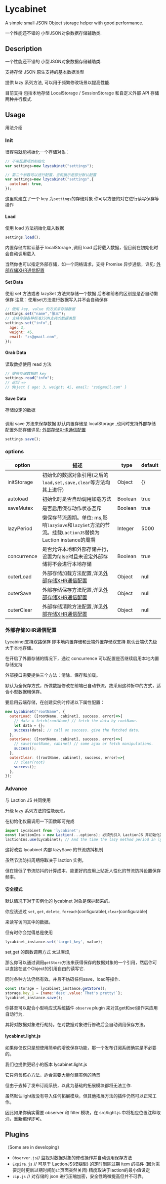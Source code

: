 # Lycabinet

A simple small JSON Object storage helper with good performance.

一个性能还不错的 小型JSON对象数据存储辅助类.


## Description

一个性能还不错的 小型JSON对象数据存储辅助类.

支持存储 JSON 原生支持的基本数据类型

提供 lazy 系列方法, 可以用于频繁修改场景以提高性能.

目前支持 包括本地存储 LocalStorage / SessionStorage 和自定义外部 API 存储两种并行模式.


## Usage

用法介绍

### Init

很容易就能初始化一个存储对象：
```js
// 不带配置项的初始化
var settings=new lzycabinet("settings");

// 第二个参数可以进行配置，当前展示是部分默认配置
var settings=new lzycabinet("settings",{
  autoload: true,
});
```
这里就建立了一个 key 为`settings`的存储对象
你可以方便的对它进行读写保存等操作


#### Load

使用 load 方法初始化载入数据
```js
settings.load();
```
内置存储库默认基于 localStorage ,调用 load 后将载入数据，但目前在初始化时会自动调用载入

当然你也可以指定外部存储，如一个网络请求，支持 Promise 异步通信，详见: [外部存储XHR通信配置](#外部存储xhr通信配置)



#### Set Data

使用 set 方法或者 lazySet 方法来存储一个数据
后者和前者的区别是是否自动懒保存
注意：使用set方法进行数据写入并不会自动保存
```js
// 使用 key, value 的方式来存储数据
settings.set("name","张三");
// 支持存储各种标准JSON支持的数据类型
settings.set("info",{
  age: 3,
  weight: 45,
  email: "zs@gmail.com",
});
```

#### Grab Data

读取数据使用 read 方法
```js
// 提供存储数据的 key 
settings.read("info");
// 返回 => 
// Object { age: 3, weight: 45, email: "zs@gmail.com" }
```


#### Save Data
存储设定的数据

#####
调用 save 方法来保存数据
默认内置存储是 localStorage ,也同时支持外部存储
配置外部存储详见: [外部存储XHR通信配置](#外部存储xhr通信配置)

```js
settings.save();
```

####


### options

| option      | 描述                                                                 | type    | default |
| ----------- | -------------------------------------------------------------------- | ------- | ------- |
| initStorage | 初始化的数据对象引用(之后的`load,set,save,clear`等方法均其上进行)      | Object  | {}      |
| autoload    | 初始化时是否自动调用加载方法                                         | Boolean | true    |
| saveMutex   | 是否启用保存动作状态互斥                                                     | Boolean | true    |
| lazyPeriod | 懒保存节流周期。单位: ms,影响`lazySave`和`lazySet`方法的节流。挂载`LactionJS`替换为Laction instance的周期 | Integer | 5000 |
| concurrence | 是否允许本地和外部存储并行，设置为false时且未设定外部存储将不会进行本地存储    | Boolean | true    |
| outerLoad   | 外部存储加载方法配置,详见[外部存储XHR通信配置](#外部存储xhr通信配置) | Object  | null    |
| outerSave   | 外部存储保存方法配置,详见[外部存储XHR通信配置](#外部存储xhr通信配置) | Object  | null    |
| outerClear  | 外部存储清除方法配置,详见[外部存储XHR通信配置](#外部存储xhr通信配置) | Object  | null    |


### 外部存储XHR通信配置

Lycabinet支持双路保存
即本地内置存储和云端外置存储双支持
默认云端优先级大于本地存储。

在开启了外置存储的情况下，通过 concurrence 可以配置是否继续启用本地内置存储支持

外部接口需要提供三个方法：清除、保存和加载。

默认为全保存方式，所做数据修改在前端已自动节流，故采用这种折中的方式，适合小型数据粗保存。

要启用云端存储，在创建实例时传递以下属性配置：

```js
new Lycabinet("rootName", {
  outerLoad: ([rootName, cabinet], success, error)=>{
    // data = fetch(rootName) // fetch the data by rootName.
    let data = {};
    success(data); // call on success. give the fetched data.
  },
  outerSave: ([rootName, cabinet], success, error)=>{
    // save(rootName, cabinet) // some ajax or fetch manipulations.
    success();
  },
  outerClear: ([rootName, cabinet], success, error)=>{
    // clear(root) 
    success();
  },
});
```



### Advance

与 Laction JS 共同使用

升级 lazy 系列方法的性能表现。


在初始化仅需调用一下函数即可完成
```js
import Lycabinet from 'lycabinet';
const lactionIns = new Laction(...options); 必须先引入 LactionJS 并初始化其一个实例
lactionIns.use(Lycabinet); // And the time the lazy method period in lycabinet is depends on laction configurations and with a better performance.
```

这将改变 lycabinet 内部 lazySave 的节流防抖机制

虽然节流防抖周期将取决于 laction 实例，

但在降低了节流防抖的计算成本，能更好的应用上贴近人性化的节流防抖设置保存频率。


#### 安全模式

默认情况下对于实例化的 lycabinet 对象是保护起来的。

你应该通过 `set`, `get`, `delete`, `foreach`(configurable),`clear`(configurable)

来读写访问其中的数据。

但有时你会觉得总是使用 
```js
lycabinet_instance.set('target_key', value);
```
set,get 的函数调用方式 太过麻烦,

那么你可以通过调用`getStore`方法来获得保存的数据对象的一个引用，然后你可以直接在这个Object的引用自由的读写它.

同时各种方法仍然有效。并且不妨碍任何save，load等操作.

```js
const storage = lycabinet_instance.getStore();
storage.key_1 = {name:'desc',value:`That's pretty!`};
lycabinet_instance.save();
```

你甚至可以配合小型响应式系统插件 `observe` plugin 来对其get和set操作来应用自动行为,

其将对数据对象进行劫持，在对数据对象进行修改后会自动调用保存方法。


#### lycabinet.light.js

如果你仅仅只是想使用简单的增改保存功能，那一个发布订阅系统确实是不必要的。

我们也提供更轻小的版本 lycabinet.light.js

它只包含核心方法，适合需要大量创建实例的场景

但由于去掉了发布订阅系统，以此为基础的拓展模块都将无法工作.

虽然默认light版没有导入任何拓展模块，但其他拓展方法的插件仍然可以正常工作。

因此如果你确实需要 observer 和 filter 模块，在 src/light.js 中将相应位置注释取消，重新编译即可。


## Plugins

（Some are in developing）

- `Observer.js`// 监视对数据对象的修改操作并自动调用保存方法
- `Expire.js` // 可基于 LactionJS(模糊型) 的定时删除过期 item 的插件 (因为需要定时更新过期时间防止页面突然关闭) 精度取决于laction的最小值设定
- `zip.js` // 对存储的 json 进行压缩加密，安全性略微提高但并不可靠。
